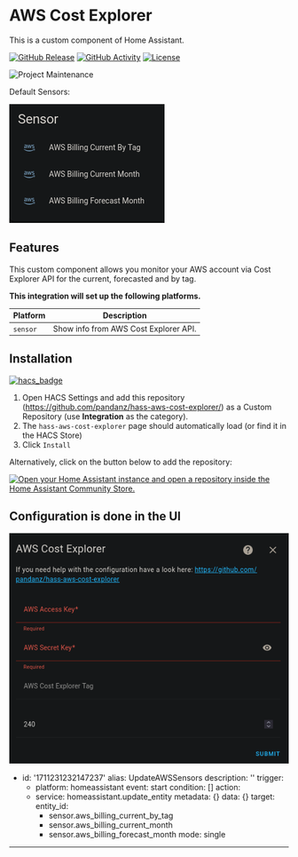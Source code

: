 # AWS Cost Explorer
This is a custom component of Home Assistant.


[![GitHub Release][releases-shield]][releases]
[![GitHub Activity][commits-shield]][commits]
[![License][license-shield]](LICENSE)

![Project Maintenance][maintenance-shield]

Default Sensors:

![default_sensors](images/aws_ce_default_sensors.png)

## Features

This custom component allows you monitor your AWS account via Cost Explorer API for the current, forecasted and by tag.

**This integration will set up the following platforms.**

Platform | Description
-- | --
`sensor` | Show info from AWS Cost Explorer API.

## Installation
[![hacs_badge](https://img.shields.io/badge/HACS-Custom-41BDF5.svg)](https://github.com/hacs/integration)

1. Open HACS Settings and add this repository (https://github.com/pandanz/hass-aws-cost-explorer/)
   as a Custom Repository (use **Integration** as the category).
2. The `hass-aws-cost-explorer` page should automatically load (or find it in the HACS Store)
3. Click `Install`

Alternatively, click on the button below to add the repository:

[![Open your Home Assistant instance and open a repository inside the Home Assistant Community Store.](https://my.home-assistant.io/badges/hacs_repository.svg)](https://my.home-assistant.io/redirect/hacs_repository/?category=Integration&repository=hass-aws-cost-explorer&owner=pandanz)

## Configuration is done in the UI

![config_flow](images/config_flow.png)

- id: '1711231232147237'
  alias: UpdateAWSSensors
  description: ''
  trigger:
  - platform: homeassistant
    event: start
  condition: []
  action:
  - service: homeassistant.update_entity
    metadata: {}
    data: {}
    target:
      entity_id:
      - sensor.aws_billing_current_by_tag
      - sensor.aws_billing_current_month
      - sensor.aws_billing_forecast_month
  mode: single


<!---->

***

[hass-aws-cost-explorer]: https://github.com/pandanz/hass-aws-cost-explorer
[commits-shield]: https://img.shields.io/github/commit-activity/y/pandanz/hass-aws-cost-explorer.svg?style=for-the-badge
[commits]: https://github.com/pandanz/hass-aws-cost-explorer/commits/main
[forum-shield]: https://img.shields.io/badge/community-forum-brightgreen.svg?style=for-the-badge
[forum]: https://community.home-assistant.io/
[license-shield]: https://img.shields.io/github/license/pandanz/hass-aws-cost-explorer.svg?style=for-the-badge
[maintenance-shield]: https://img.shields.io/badge/maintainer-pandanz-blue.svg?style=for-the-badge
[releases-shield]: https://img.shields.io/github/release/pandanz/hass-aws-cost-explorer.svg?style=for-the-badge
[releases]: https://github.com/pandanz/hass-aws-cost-explorer/releases
